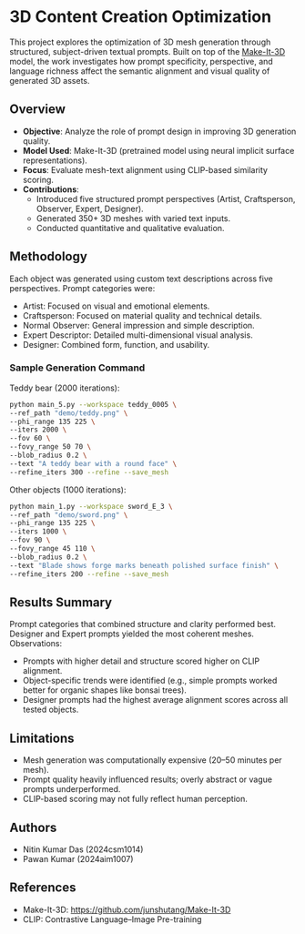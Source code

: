 
# 3D Content Creation Optimization

This project explores the optimization of 3D mesh generation through structured, subject-driven textual prompts. Built on top of the [Make-It-3D](https://github.com/junshutang/Make-It-3D) model, the work investigates how prompt specificity, perspective, and language richness affect the semantic alignment and visual quality of generated 3D assets.

## Overview

- **Objective**: Analyze the role of prompt design in improving 3D generation quality.
- **Model Used**: Make-It-3D (pretrained model using neural implicit surface representations).
- **Focus**: Evaluate mesh-text alignment using CLIP-based similarity scoring.
- **Contributions**:
  - Introduced five structured prompt perspectives (Artist, Craftsperson, Observer, Expert, Designer).
  - Generated 350+ 3D meshes with varied text inputs.
  - Conducted quantitative and qualitative evaluation.

## Methodology

Each object was generated using custom text descriptions across five perspectives. Prompt categories were:

- Artist: Focused on visual and emotional elements.
- Craftsperson: Focused on material quality and technical details.
- Normal Observer: General impression and simple description.
- Expert Descriptor: Detailed multi-dimensional visual analysis.
- Designer: Combined form, function, and usability.

### Sample Generation Command

Teddy bear (2000 iterations):
```bash
python main_5.py --workspace teddy_0005 \
--ref_path "demo/teddy.png" \
--phi_range 135 225 \
--iters 2000 \
--fov 60 \
--fovy_range 50 70 \
--blob_radius 0.2 \
--text "A teddy bear with a round face" \
--refine_iters 300 --refine --save_mesh
```

Other objects (1000 iterations):
```bash
python main_1.py --workspace sword_E_3 \
--ref_path "demo/sword.png" \
--phi_range 135 225 \
--iters 1000 \
--fov 90 \
--fovy_range 45 110 \
--blob_radius 0.2 \
--text "Blade shows forge marks beneath polished surface finish" \
--refine_iters 200 --refine --save_mesh
```

## Results Summary

Prompt categories that combined structure and clarity performed best. Designer and Expert prompts yielded the most coherent meshes. Observations:

- Prompts with higher detail and structure scored higher on CLIP alignment.
- Object-specific trends were identified (e.g., simple prompts worked better for organic shapes like bonsai trees).
- Designer prompts had the highest average alignment scores across all tested objects.

## Limitations

- Mesh generation was computationally expensive (20–50 minutes per mesh).
- Prompt quality heavily influenced results; overly abstract or vague prompts underperformed.
- CLIP-based scoring may not fully reflect human perception.

## Authors

- Nitin Kumar Das (2024csm1014)
- Pawan Kumar (2024aim1007)

## References

- Make-It-3D: https://github.com/junshutang/Make-It-3D
- CLIP: Contrastive Language–Image Pre-training
